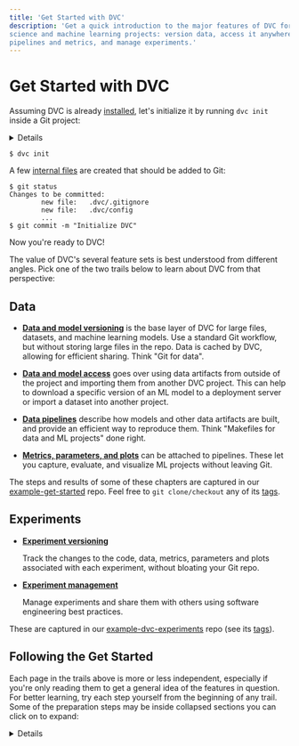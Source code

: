 ```yaml
---
title: 'Get Started with DVC'
description: 'Get a quick introduction to the major features of DVC for data
science and machine learning projects: version data, access it anywhere, capture
pipelines and metrics, and manage experiments.'
---
```


# Get Started with DVC

<!--
## Get Started with DVC
-->

Assuming DVC is already [installed](/doc/install), let's initialize it by
running `dvc init` inside a Git project:

<details>

### ⚙️ Expand to prepare a project.

Imagine we want to building an ML project from scratch. Let's start by creating
a Git repository:

```cli
$ mkdir example-get-started
$ cd example-get-started
$ git init
```

<admon type="info">

This directory name is actually used in our
[example-get-started](https://github.com/iterative/example-get-started) repo.

</admon>

</details>

```cli
$ dvc init
```

A few [internal files](/doc/user-guide/project-structure/internal-files) are
created that should be added to Git:

```cli
$ git status
Changes to be committed:
        new file:   .dvc/.gitignore
        new file:   .dvc/config
        ...
$ git commit -m "Initialize DVC"
```

Now you're ready to DVC!

The value of DVC's several feature sets is best understood from different
angles. Pick one of the two trails below to learn about DVC from that
perspective:

## Data

- **[Data and model versioning]** is the base layer of DVC for large files,
  datasets, and machine learning models. Use a standard Git workflow, but
  without storing large files in the repo. Data is cached by DVC, allowing for
  efficient sharing. Think "Git for data".

- **[Data and model access]** goes over using data artifacts from outside of the
  project and importing them from another DVC project. This can help to download
  a specific version of an ML model to a deployment server or import a dataset
  into another project.

- **[Data pipelines]** describe how models and other data artifacts are built,
  and provide an efficient way to reproduce them. Think "Makefiles for data and
  ML projects" done right.

- **[Metrics, parameters, and plots]** can be attached to pipelines. These let
  you capture, evaluate, and visualize ML projects without leaving Git.

[data and model versioning]: /doc/start/data-management/data-versioning
[data and model access]: /doc/start/data-management/data-and-model-access
[data pipelines]: /doc/start/data-management/data-pipelines
[metrics, parameters, and plots]:
  /doc/start/data-management/metrics-parameters-plots

<admon type="tip">

The steps and results of some of these chapters are captured in our
[example-get-started] repo. Feel free to `git clone/checkout` any of its
[tags][example-get-started-tags].

[example-get-started]: https://github.com/iterative/example-get-started
[example-get-started-tags]:
  https://github.com/iterative/example-get-started/tags

</admon>

## Experiments

- **[Experiment versioning]**

  Track the changes to the code, data, metrics, parameters and plots associated
  with each experiment, without bloating your Git repo.

- **[Experiment management]**

  Manage experiments and share them with others using software engineering best
  practices.

[experiment versioning]: /doc/start/experiments/experiment-versioning
[experiment management]: /doc/start/experiments/experiment-management

<admon type="tip">

These are captured in our [example-dvc-experiments] repo (see its
[tags][example-dvc-experiments-tags]).

[example-dvc-experiments]: https://github.com/iterative/example-dvc-experiments
[example-dvc-experiments-tags]:
  https://github.com/iterative/example-dvc-experiments/tags

</admon>

## Following the Get Started

Each page in the trails above is more or less independent, especially if you're
only reading them to get a general idea of the features in question. For better
learning, try each step yourself from the beginning of any trail. Some of the
preparation steps may be inside collapsed sections you can click on to expand:

<details>

### Click for an example!

Click the header again to collapse this message. Or move on by picking a page
from the list above, left-side navigation, or just click `NEXT` below!

</details>
